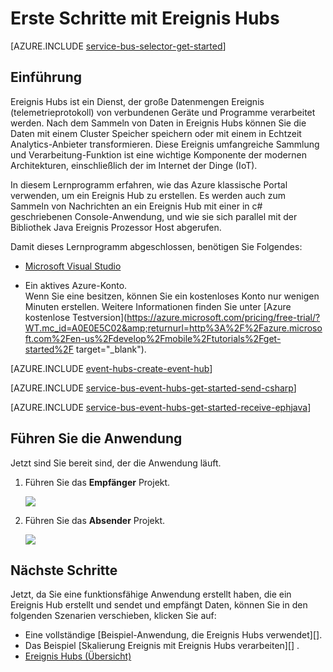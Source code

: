 <properties
    pageTitle="Erste Schritte mit Ereignis Hubs in c# | Microsoft Azure"
    description="Führen Sie dieses Lernprogramm den Einstieg in Azure Ereignis Hubs; Ereignisse in c# senden und Empfangen von in Java mit der EventProcessorHost."
    services="event-hubs"
    documentationCenter=""
    authors="jtaubensee"
    manager="timlt"
    editor=""/>

<tags
    ms.service="event-hubs"
    ms.workload="na"
    ms.tgt_pltfrm="na"
    ms.devlang="na"
    ms.topic="hero-article"
    ms.date="09/27/2016"
    ms.author="jotaub;sethm"/>

# <a name="get-started-with-event-hubs"></a>Erste Schritte mit Ereignis Hubs

[AZURE.INCLUDE [service-bus-selector-get-started](../../includes/service-bus-selector-get-started.md)]

## <a name="introduction"></a>Einführung

Ereignis Hubs ist ein Dienst, der große Datenmengen Ereignis (telemetrieprotokoll) von verbundenen Geräte und Programme verarbeitet werden. Nach dem Sammeln von Daten in Ereignis Hubs können Sie die Daten mit einem Cluster Speicher speichern oder mit einem in Echtzeit Analytics-Anbieter transformieren. Diese Ereignis umfangreiche Sammlung und Verarbeitung-Funktion ist eine wichtige Komponente der modernen Architekturen, einschließlich der im Internet der Dinge (IoT).

In diesem Lernprogramm erfahren, wie das Azure klassische Portal verwenden, um ein Ereignis Hub zu erstellen. Es werden auch zum Sammeln von Nachrichten an ein Ereignis Hub mit einer in c# geschriebenen Console-Anwendung, und wie sie sich parallel mit der Bibliothek Java Ereignis Prozessor Host abgerufen.

Damit dieses Lernprogramm abgeschlossen, benötigen Sie Folgendes:

+ [Microsoft Visual Studio](http://visualstudio.com)

+ Ein aktives Azure-Konto. <br/>Wenn Sie eine besitzen, können Sie ein kostenloses Konto nur wenigen Minuten erstellen. Weitere Informationen finden Sie unter [Azure kostenlose Testversion](https://azure.microsoft.com/pricing/free-trial/?WT.mc_id=A0E0E5C02&amp;returnurl=http%3A%2F%2Fazure.microsoft.com%2Fen-us%2Fdevelop%2Fmobile%2Ftutorials%2Fget-started%2F target="_blank").

[AZURE.INCLUDE [event-hubs-create-event-hub](../../includes/event-hubs-create-event-hub.md)]

[AZURE.INCLUDE [service-bus-event-hubs-get-started-send-csharp](../../includes/service-bus-event-hubs-get-started-send-csharp.md)]

[AZURE.INCLUDE [service-bus-event-hubs-get-started-receive-ephjava](../../includes/service-bus-event-hubs-get-started-receive-ephjava.md)]

## <a name="run-the-applications"></a>Führen Sie die Anwendung

Jetzt sind Sie bereit sind, der die Anwendung läuft.

1.  Führen Sie das **Empfänger** Projekt.

    ![][21]

2.  Führen Sie das **Absender** Projekt.

    ![][22]

## <a name="next-steps"></a>Nächste Schritte

Jetzt, da Sie eine funktionsfähige Anwendung erstellt haben, die ein Ereignis Hub erstellt und sendet und empfängt Daten, können Sie in den folgenden Szenarien verschieben, klicken Sie auf:

- Eine vollständige [Beispiel-Anwendung, die Ereignis Hubs verwendet][].
- Das Beispiel [Skalierung Ereignis mit Ereignis Hubs verarbeiten][] .
- [Ereignis Hubs (Übersicht)][]

<!-- Images. -->
[21]: ./media/event-hubs-csharp-ephjava-getstarted/ephjava.png
[22]: ./media/event-hubs-csharp-ephjava-getstarted/cs-send.png

<!-- Links -->
[Azure classic portal]: https://manage.windowsazure.com/
[Ereignis Hubs (Übersicht)]: event-hubs-overview.md
[Beispiel-Anwendung, Ereignis Hubs verwendet]: https://code.msdn.microsoft.com/Service-Bus-Event-Hub-286fd097
[Ereignis mit Ereignis Hubs Verarbeitung skalieren]: https://code.msdn.microsoft.com/Service-Bus-Event-Hub-45f43fc3
